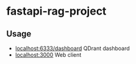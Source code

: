 # fastapi-rag-project


## Usage

- [localhost:6333/dashboard](http://localhost:6333/dashboard) QDrant dashboard
- [localhost:3000](http://localhost:3000) Web client
